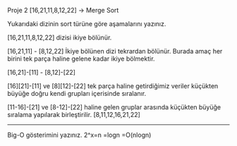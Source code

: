 Proje 2 
[16,21,11,8,12,22] -> Merge Sort

Yukarıdaki dizinin sort türüne göre aşamalarını yazınız.

[16,21,11,8,12,22] dizisi ikiye bölünür.

[16,21,11] - [8,12,22] İkiye bölünen dizi tekrardan bölünür. Burada amaç her birini tek parça haline gelene kadar ikiye bölmektir.

[16,21]-[11] - [8,12]-[22]

[16][21]-[11] ve [8][12]-[22] tek parça haline getirdiğimiz veriler küçükten büyüğe doğru kendi grupları içerisinde sıralanır.

[11-16]-[21] ve [8-12]-[22] haline gelen gruplar arasında küçükten büyüğe sıralama yapılarak birleştirilir.
[8,11,12,16,21,22]

----------------------------------------------------------

Big-O gösterimini yazınız.
2^x=n
=logn
=O(nlogn)